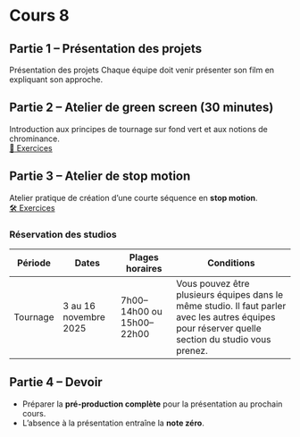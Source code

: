 # Cours 8 

## Partie 1 – Présentation des projets
Présentation des projets
Chaque équipe doit venir présenter son film en expliquant son approche. 

## Partie 2 – Atelier de green screen (30 minutes)
Introduction aux principes de tournage sur fond vert et aux notions de chrominance.  
[📄 Exercices](https://cmontmorency365-my.sharepoint.com/:p:/g/personal/flpilote_cmontmorency_qc_ca/EezQg3ytDZtDoVK-6J6OCcIBwQOhGGpux0Osesvg4pZ9Wg?e=q2ibM4)

## Partie 3 – Atelier de stop motion
Atelier pratique de création d’une courte séquence en **stop motion**.  
[🛠️ Exercices](./stopmotion.md)

### Réservation des studios
| Période | Dates | Plages horaires | Conditions |
|----------|--------|----------------|-------------|
| Tournage | 3 au 16 novembre 2025 | 7h00–14h00 ou 15h00–22h00 | Vous pouvez être plusieurs équipes dans le même studio. Il faut parler avec les autres équipes pour réserver quelle section du studio vous prenez. 

## Partie 4 – Devoir
- Préparer la **pré-production complète** pour la présentation au prochain cours.  
- L’absence à la présentation entraîne la **note zéro**.
